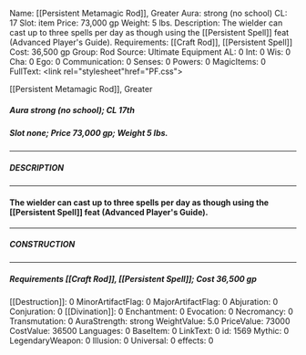 Name: [[Persistent Metamagic Rod]], Greater
Aura: strong (no school)
CL: 17
Slot: item
Price: 73,000 gp
Weight: 5 lbs.
Description: The wielder can cast up to three spells per day as though using the [[Persistent Spell]] feat (Advanced Player's Guide).
Requirements: [[Craft Rod]], [[Persistent Spell]]
Cost: 36,500 gp
Group: Rod
Source: Ultimate Equipment
AL: 0
Int: 0
Wis: 0
Cha: 0
Ego: 0
Communication: 0
Senses: 0
Powers: 0
MagicItems: 0
FullText: <link rel="stylesheet"href="PF.css"><div class="heading"><p class="alignleft">[[Persistent Metamagic Rod]], Greater</p><div style="clear: both;"></div></div><div><h5><b>Aura </b>strong (no school); <b>CL </b>17th</h5><h5><b>Slot </b>none; <b>Price </b>73,000 gp; <b>Weight </b>5 lbs.</h5></div><hr/><div><h5><b>DESCRIPTION</b></h5></div><hr/><div><h4><p>The wielder can cast up to three spells per day as though using the [[Persistent Spell]] feat (Advanced Player's Guide).</p></h4></div><hr/><div><h5><b>CONSTRUCTION</b></h5></div><hr/><div><h5><b>Requirements </b>[[Craft Rod]], [[Persistent Spell]]; <b>Cost </b>36,500 gp</h5></div>
[[Destruction]]: 0
MinorArtifactFlag: 0
MajorArtifactFlag: 0
Abjuration: 0
Conjuration: 0
[[Divination]]: 0
Enchantment: 0
Evocation: 0
Necromancy: 0
Transmutation: 0
AuraStrength: strong
WeightValue: 5.0
PriceValue: 73000
CostValue: 36500
Languages: 0
BaseItem: 0
LinkText: 0
id: 1569
Mythic: 0
LegendaryWeapon: 0
Illusion: 0
Universal: 0
effects: 0

